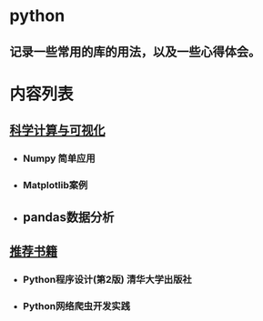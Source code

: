 # python

## 记录一些常用的库的用法，以及一些心得体会。



# 内容列表

## [科学计算与可视化](https://github.com/mengyuqianxun/python/tree/master/Scientific%20computing%20and%20visualization )

- ###  Numpy 简单应用

- ### Matplotlib案例

- ## pandas数据分析

## [推荐书籍](https://github.com/mengyuqianxun/python/tree/master/books)

* ### Python程序设计(第2版) 清华大学出版社

* ### Python网络爬虫开发实践



